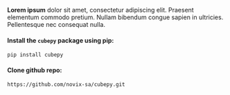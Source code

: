 **Lorem ipsum** dolor sit amet, consectetur adipiscing elit. Praesent elementum commodo pretium. Nullam bibendum congue sapien in ultricies. Pellentesque nec consequat nulla.


#### Install the  `cubepy`  package using pip:
```
pip install cubepy
```

#### Clone github repo:
```
https://github.com/novix-sa/cubepy.git
```
<!--stackedit_data:
eyJoaXN0b3J5IjpbMTU3MzcyNzcyNl19
-->